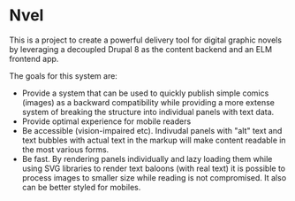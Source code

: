 # Nvel

This is a project to create a powerful delivery tool for digital graphic novels by leveraging a decoupled Drupal 8 as the content backend and an ELM frontend app.

The goals for this system are:
- Provide a system that can be used to quickly publish simple comics (images) as a backward compatibility while providing a more extense system of breaking the structure into individual panels with text data.
- Provide optimal experience for mobile readers
- Be accessible (vision-impaired etc). Indivudal panels with "alt" text and text bubbles with actual text in the markup will make content readable in the most various forms.
- Be fast. By rendering panels individually and lazy loading them while using SVG libraries to render text baloons (with real text) it is possible to process images to smaller size while reading is not compromised. It also can be better styled for mobiles.
